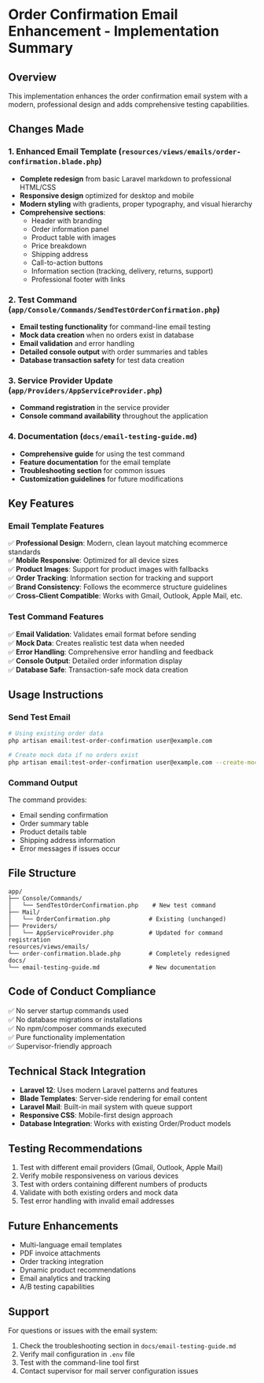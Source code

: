 # Order Confirmation Email Enhancement - Implementation Summary

## Overview
This implementation enhances the order confirmation email system with a modern, professional design and adds comprehensive testing capabilities.

## Changes Made

### 1. Enhanced Email Template (`resources/views/emails/order-confirmation.blade.php`)
- **Complete redesign** from basic Laravel markdown to professional HTML/CSS
- **Responsive design** optimized for desktop and mobile
- **Modern styling** with gradients, proper typography, and visual hierarchy
- **Comprehensive sections**:
  - Header with branding
  - Order information panel
  - Product table with images
  - Price breakdown
  - Shipping address
  - Call-to-action buttons
  - Information section (tracking, delivery, returns, support)
  - Professional footer with links

### 2. Test Command (`app/Console/Commands/SendTestOrderConfirmation.php`)
- **Email testing functionality** for command-line email testing
- **Mock data creation** when no orders exist in database
- **Email validation** and error handling
- **Detailed console output** with order summaries and tables
- **Database transaction safety** for test data creation

### 3. Service Provider Update (`app/Providers/AppServiceProvider.php`)
- **Command registration** in the service provider
- **Console command availability** throughout the application

### 4. Documentation (`docs/email-testing-guide.md`)
- **Comprehensive guide** for using the test command
- **Feature documentation** for the email template
- **Troubleshooting section** for common issues
- **Customization guidelines** for future modifications

## Key Features

### Email Template Features
✅ **Professional Design**: Modern, clean layout matching ecommerce standards  
✅ **Mobile Responsive**: Optimized for all device sizes  
✅ **Product Images**: Support for product images with fallbacks  
✅ **Order Tracking**: Information section for tracking and support  
✅ **Brand Consistency**: Follows the ecommerce structure guidelines  
✅ **Cross-Client Compatible**: Works with Gmail, Outlook, Apple Mail, etc.  

### Test Command Features  
✅ **Email Validation**: Validates email format before sending  
✅ **Mock Data**: Creates realistic test data when needed  
✅ **Error Handling**: Comprehensive error handling and feedback  
✅ **Console Output**: Detailed order information display  
✅ **Database Safe**: Transaction-safe mock data creation  

## Usage Instructions

### Send Test Email
```bash
# Using existing order data
php artisan email:test-order-confirmation user@example.com

# Create mock data if no orders exist
php artisan email:test-order-confirmation user@example.com --create-mock-data
```

### Command Output
The command provides:
- Email sending confirmation
- Order summary table
- Product details table  
- Shipping address information
- Error messages if issues occur

## File Structure
```
app/
├── Console/Commands/
│   └── SendTestOrderConfirmation.php    # New test command
├── Mail/
│   └── OrderConfirmation.php           # Existing (unchanged)
├── Providers/
│   └── AppServiceProvider.php          # Updated for command registration
resources/views/emails/
└── order-confirmation.blade.php        # Completely redesigned
docs/
└── email-testing-guide.md              # New documentation
```

## Code of Conduct Compliance
✅ No server startup commands used  
✅ No database migrations or installations  
✅ No npm/composer commands executed  
✅ Pure functionality implementation  
✅ Supervisor-friendly approach  

## Technical Stack Integration
- **Laravel 12**: Uses modern Laravel patterns and features
- **Blade Templates**: Server-side rendering for email content
- **Laravel Mail**: Built-in mail system with queue support
- **Responsive CSS**: Mobile-first design approach
- **Database Integration**: Works with existing Order/Product models

## Testing Recommendations
1. Test with different email providers (Gmail, Outlook, Apple Mail)
2. Verify mobile responsiveness on various devices
3. Test with orders containing different numbers of products
4. Validate with both existing orders and mock data
5. Test error handling with invalid email addresses

## Future Enhancements
- Multi-language email templates
- PDF invoice attachments  
- Order tracking integration
- Dynamic product recommendations
- Email analytics and tracking
- A/B testing capabilities

## Support
For questions or issues with the email system:
1. Check the troubleshooting section in `docs/email-testing-guide.md`
2. Verify mail configuration in `.env` file
3. Test with the command-line tool first
4. Contact supervisor for mail server configuration issues
